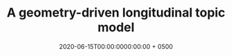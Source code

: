 ---
title: "A geometry-driven longitudinal topic model"
collection: publications
permalink: /publication/wang2020hdsr
date: 2020-06-15T00:00:0000:00:00 + 0500
pubtype: 'submitted'
authors: '<b><i>Y. Wang</i></b>, C. Hougen, B. Oselio, W. Dempsey, A. Hero'
excerpt_separator: ""
---